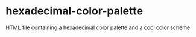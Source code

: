 # hexadecimal-color-palette
HTML file containing a hexadecimal color palette and a cool color scheme
